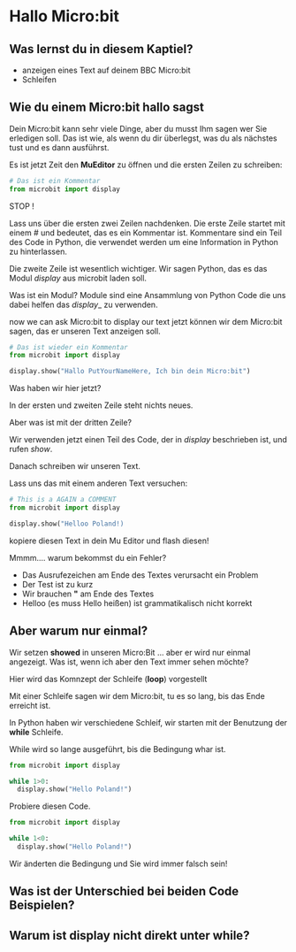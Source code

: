 # Hallo Micro:bit

## Was lernst du in diesem Kaptiel?

* anzeigen eines Text auf deinem BBC Micro:bit
* Schleifen

## Wie du einem Micro:bit hallo sagst

Dein Micro:bit kann sehr viele Dinge, aber du musst Ihm sagen wer Sie erledigen soll.
Das ist wie, als wenn du dir überlegst, was du als nächstes tust und es dann ausführst.

Es ist jetzt Zeit den **MuEditor** zu öffnen und die ersten Zeilen zu schreiben:

```python
# Das ist ein Kommentar
from microbit import display
```

STOP !

Lass uns über die ersten zwei Zeilen nachdenken.
Die erste Zeile startet mit einem # und bedeutet, das es ein Kommentar ist.
Kommentare sind ein Teil des Code in Python, die verwendet werden um eine Information in Python zu hinterlassen.

Die zweite Zeile ist wesentlich wichtiger. Wir sagen Python, das es das Modul _display_ aus microbit laden soll.

Was ist ein Modul?
Module sind eine Ansammlung von Python Code die uns dabei helfen das _display__ zu verwenden.


now we can ask Micro:bit to display our text
jetzt können wir dem Micro:bit sagen, das er unseren Text anzeigen soll.

```python
# Das ist wieder ein Kommentar
from microbit import display

display.show("Hallo PutYourNameHere, Ich bin dein Micro:bit")
```

Was haben wir hier jetzt?

In der ersten und zweiten Zeile steht nichts neues.

Aber was ist mit der dritten Zeile?

Wir verwenden jetzt einen Teil des Code, der in _display_ beschrieben ist, und rufen _show_.

Danach schreiben wir unseren Text.

Lass uns das mit einem anderen Text versuchen:

```python
# This is a AGAIN a COMMENT
from microbit import display

display.show("Helloo Poland!)
```

kopiere diesen Text in dein Mu Editor und flash diesen!

Mmmm.... warum bekommst du ein Fehler?

* Das Ausrufezeichen am Ende des Textes verursacht ein Problem
* Der Test ist zu kurz
* Wir brauchen __"__ am Ende des Textes
* Helloo (es muss Hello heißen) ist grammatikalisch nicht korrekt

## Aber warum nur einmal?

Wir setzen __showed__ in unseren Micro:Bit ... aber er wird nur einmal angezeigt.
Was ist, wenn ich aber den Text immer sehen möchte?

Hier wird das Komnzept der Schleife (__loop__) vorgestellt

Mit einer Schleife sagen wir dem Micro:bit, tu es so lang, bis das Ende erreicht ist.

In Python haben wir verschiedene Schleif, wir starten mit der Benutzung der __while__ Schleife.

While wird so lange ausgeführt, bis die Bedingung whar ist.

```python
from microbit import display

while 1>0:
  display.show("Hello Poland!")
```

Probiere diesen Code.

```python
from microbit import display

while 1<0:
  display.show("Hello Poland!")
```

Wir änderten die Bedingung und Sie wird immer falsch sein!

## Was ist der Unterschied bei beiden Code Beispielen?

## Warum ist display nicht direkt unter while?
